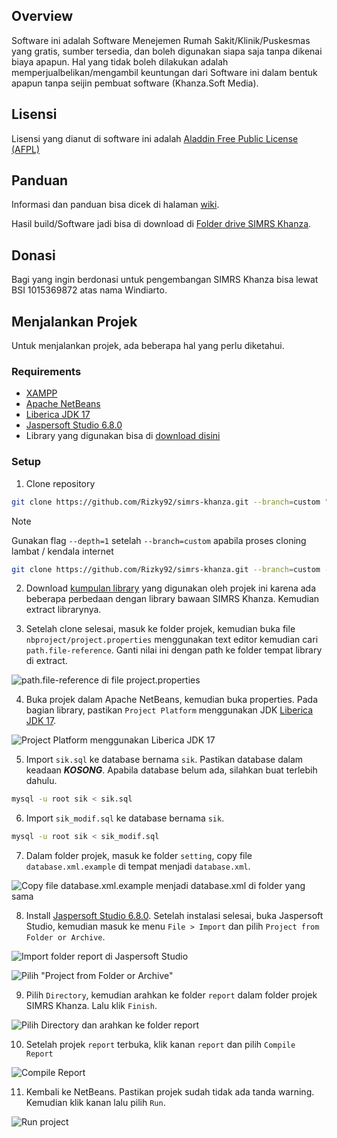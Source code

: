 ## Overview
Software ini adalah Software Menejemen Rumah Sakit/Klinik/Puskesmas yang gratis, sumber tersedia, dan boleh digunakan siapa saja tanpa dikenai biaya apapun. Hal yang tidak boleh dilakukan adalah memperjualbelikan/mengambil keuntungan dari Software ini dalam bentuk apapun tanpa seijin pembuat software (Khanza.Soft Media).

## Lisensi
Lisensi yang dianut di software ini adalah [Aladdin Free Public License (AFPL)](https://spdx.org/licenses/Aladdin.html)

## Panduan
Informasi dan panduan bisa dicek di halaman [wiki](https://github.com/mas-elkhanza/SIMRS-Khanza/wiki).

Hasil build/Software jadi bisa di download di [Folder drive SIMRS Khanza](https://drive.google.com/drive/folders/0ByL--Jg6bdF7RG1NSlVTT2ZPODg).

## Donasi
Bagi yang ingin berdonasi untuk pengembangan SIMRS Khanza bisa lewat BSI 1015369872 atas nama Windiarto.

## Menjalankan Projek
Untuk menjalankan projek, ada beberapa hal yang perlu diketahui.

### Requirements
- [XAMPP](https://drive.google.com/file/d/1jQd3j16X_fFfS9Sq-7okpdBBD5ng78K_/view?usp=drive_link)
- [Apache NetBeans](https://netbeans.apache.org/front/main/download/index.html)
- [Liberica JDK 17](https://github.com/bell-sw/Liberica/releases?q=17.0&expanded=true)
- [Jaspersoft Studio 6.8.0](https://drive.google.com/file/d/1l2jNOd7gqmpQK_7NZBNxmUBLI7IwwKQ3/view?usp=drive_link)
- Library yang digunakan bisa di [download disini](https://drive.google.com/drive/folders/1bLKuw8l9k5ElC5dxxlrXijACPLtNmCTg?usp=sharing)

### Setup
1. Clone repository
```bash
git clone https://github.com/Rizky92/simrs-khanza.git --branch=custom "simrs-khanza-smc"
```

> [!NOTE]
> Gunakan flag `--depth=1` setelah `--branch=custom` apabila proses cloning lambat / kendala internet
> ```bash
> git clone https://github.com/Rizky92/simrs-khanza.git --branch=custom --depth=1 "simrs-khanza-smc"
> ```

2. Download [kumpulan library](https://drive.google.com/drive/folders/1bLKuw8l9k5ElC5dxxlrXijACPLtNmCTg?usp=sharing) yang digunakan oleh projek ini karena ada beberapa perbedaan dengan library bawaan SIMRS Khanza. Kemudian extract librarynya.

3. Setelah clone selesai, masuk ke folder projek, kemudian buka file `nbproject/project.properties` menggunakan text editor kemudian cari `path.file-reference`. Ganti nilai ini dengan path ke folder tempat library di extract.

![path.file-reference di file project.properties](docs/Screenshot_27.png)

4. Buka projek dalam Apache NetBeans, kemudian buka properties. Pada bagian library, pastikan `Project Platform` menggunakan JDK [Liberica JDK 17](https://github.com/bell-sw/Liberica/releases?q=17.0&expanded=true).

![Project Platform menggunakan Liberica JDK 17](docs/Screenshot_25.png)

5. Import `sik.sql` ke database bernama `sik`. Pastikan database dalam keadaan ***KOSONG***. Apabila database belum ada, silahkan buat terlebih dahulu.

```bash
mysql -u root sik < sik.sql
```

6. Import `sik_modif.sql` ke database bernama `sik`.

```bash
mysql -u root sik < sik_modif.sql
```

7. Dalam folder projek, masuk ke folder `setting`, copy file `database.xml.example` di tempat menjadi `database.xml`.

![Copy file database.xml.example menjadi database.xml di folder yang sama](docs/Screenshot_28.png)

8. Install [Jaspersoft Studio 6.8.0](https://drive.google.com/file/d/1l2jNOd7gqmpQK_7NZBNxmUBLI7IwwKQ3/view?usp=drive_link). Setelah instalasi selesai, buka Jaspersoft Studio, kemudian masuk ke menu `File > Import` dan pilih `Project from Folder or Archive`.

![Import folder report di Jaspersoft Studio](docs/Screenshot_29.png)

![Pilih "Project from Folder or Archive"](docs/Screenshot_30.png)

9. Pilih `Directory`, kemudian arahkan ke folder `report` dalam folder projek SIMRS Khanza. Lalu klik `Finish`.

![Pilih Directory dan arahkan ke folder report](docs/Screenshot_31.png)

10. Setelah projek `report` terbuka, klik kanan `report` dan pilih `Compile Report`

![Compile Report](docs/Screenshot_32.png)

11. Kembali ke NetBeans. Pastikan projek sudah tidak ada tanda warning. Kemudian klik kanan lalu pilih `Run`.

![Run project](docs/Screenshot_33.png)